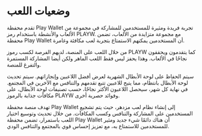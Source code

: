 # وضعيات اللعب

تقدم محفظة Play Wallet تجربة فريدة ومثيرة للمستخدمين للمشاركة في مجموعة من الألعاب والأنشطة باستخدام رمز PLAYW. مع مجموعة متزايدة من الألعاب، تضمن محفظة Play Wallet أن المستخدمين يمكنهم الاستمتاع بتجربة لعب مكافئة وغامرة.

من خلال اللعب على المنصة، لديهم الفرصة لكسب رموز PLAYW كما يتقدمون ويحققون نجاحًا في الألعاب. وهذا يحفز ليس فقط اللعب الماهر ولكن أيضا المشاركة المستمرة والتفرغ للمنصة.

سيتم الحفاظ على لوحة الأبطال الشهرية لعرض أفضل اللاعبين وإنجازاتهم. سيتم تحديث لوحة الأبطال بانتظام، مما يتيح للاعبين تتبع تقدمهم والتنافس مع الآخرين في المجتمع. في نهاية كل شهر، سيحصل اللاعبون الأكثر نجاحًا، حسب تصنيفات لوحة الأبطال، على مكافآت جذابة بالرموز PLAYW وفوائد حصرية أخرى.

تهدف منصة محفظة Play Wallet إلى إنشاء نظام لعب مزدهر، حيث يتم تشجيع المستخدمين على المشاركة والتنافس وكسب المكافآت. من خلال تحديث وتوسيع اختيار اللعب باستمرار، تضمن محفظة Play Wallet أن هناك دائمًا شيء جديد ومثير للمستخدمين للاستمتاع به، مع تعزيز إحساس قوي بالمجتمع والتنافس الودي.
